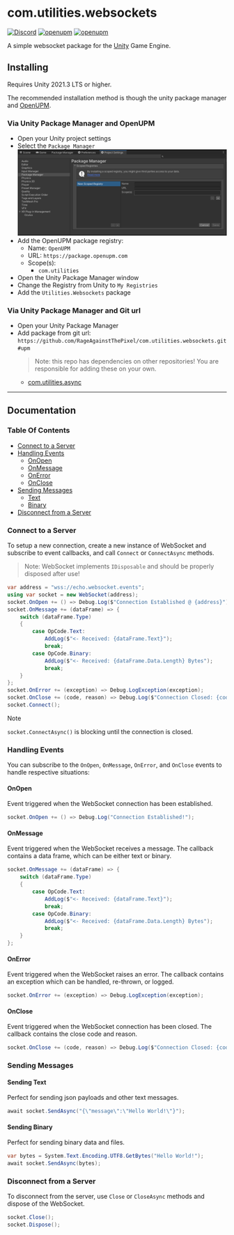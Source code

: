 # com.utilities.websockets

[![Discord](https://img.shields.io/discord/855294214065487932.svg?label=&logo=discord&logoColor=ffffff&color=7389D8&labelColor=6A7EC2)](https://discord.gg/xQgMW9ufN4) [![openupm](https://img.shields.io/npm/v/com.utilities.websockets?label=openupm&registry_uri=https://package.openupm.com)](https://openupm.com/packages/com.utilities.websockets/) [![openupm](https://img.shields.io/badge/dynamic/json?color=brightgreen&label=downloads&query=%24.downloads&suffix=%2Fmonth&url=https%3A%2F%2Fpackage.openupm.com%2Fdownloads%2Fpoint%2Flast-month%2Fcom.utilities.websockets)](https://openupm.com/packages/com.utilities.websockets/)

A simple websocket package for the [Unity](https://unity.com/) Game Engine.

## Installing

Requires Unity 2021.3 LTS or higher.

The recommended installation method is though the unity package manager and [OpenUPM](https://openupm.com/packages/com.utilities.websockets).

### Via Unity Package Manager and OpenUPM

- Open your Unity project settings
- Select the `Package Manager`
![scoped-registries](images/package-manager-scopes.png)
- Add the OpenUPM package registry:
  - Name: `OpenUPM`
  - URL: `https://package.openupm.com`
  - Scope(s):
    - `com.utilities`
- Open the Unity Package Manager window
- Change the Registry from Unity to `My Registries`
- Add the `Utilities.Websockets` package

### Via Unity Package Manager and Git url

- Open your Unity Package Manager
- Add package from git url: `https://github.com/RageAgainstThePixel/com.utilities.websockets.git#upm`
  > Note: this repo has dependencies on other repositories! You are responsible for adding these on your own.
  - [com.utilities.async](https://github.com/RageAgainstThePixel/com.utilities.async)

---

## Documentation

### Table Of Contents

- [Connect to a Server](#connect-to-a-server)
- [Handling Events](#handling-events)
  - [OnOpen](#onopen)
  - [OnMessage](#onmessage)
  - [OnError](#onerror)
  - [OnClose](#onclose)
- [Sending Messages](#sending-messages)
  - [Text](#sending-text)
  - [Binary](#sending-binary)
- [Disconnect from a Server](#disconnect-from-a-server)

### Connect to a Server

To setup a new connection, create a new instance of WebSocket and subscribe to event callbacks, and call `Connect` or `ConnectAsync` methods.

> Note: WebSocket implements `IDisposable` and should be properly disposed after use!

```csharp
var address = "wss://echo.websocket.events";
using var socket = new WebSocket(address);
socket.OnOpen += () => Debug.Log($"Connection Established @ {address}");
socket.OnMessage += (dataFrame) => {
    switch (dataFrame.Type)
    {
        case OpCode.Text:
            AddLog($"<- Received: {dataFrame.Text}");
            break;
        case OpCode.Binary:
            AddLog($"<- Received: {dataFrame.Data.Length} Bytes");
            break;
    }
};
socket.OnError += (exception) => Debug.LogException(exception);
socket.OnClose += (code, reason) => Debug.Log($"Connection Closed: {code} {reason}");
socket.Connect();
```

> [!NOTE]
> `socket.ConnectAsync()` is blocking until the connection is closed.

### Handling Events

You can subscribe to the `OnOpen`, `OnMessage`, `OnError`, and `OnClose` events to handle respective situations:

#### OnOpen

Event triggered when the WebSocket connection has been established.

```csharp
socket.OnOpen += () => Debug.Log("Connection Established!");
```

#### OnMessage

Event triggered when the WebSocket receives a message. The callback contains a data frame, which can be either text or binary.

```csharp
socket.OnMessage += (dataFrame) => {
    switch (dataFrame.Type)
    {
        case OpCode.Text:
            AddLog($"<- Received: {dataFrame.Text}");
            break;
        case OpCode.Binary:
            AddLog($"<- Received: {dataFrame.Data.Length} Bytes");
            break;
    }
};
```

#### OnError

Event triggered when the WebSocket raises an error. The callback contains an exception which can be handled, re-thrown, or logged.

```csharp
socket.OnError += (exception) => Debug.LogException(exception);
```

#### OnClose

Event triggered when the WebSocket connection has been closed. The callback contains the close code and reason.

```csharp
socket.OnClose += (code, reason) => Debug.Log($"Connection Closed: {code} {reason}");
```

### Sending Messages

#### Sending Text

Perfect for sending json payloads and other text messages.

```csharp
await socket.SendAsync("{\"message\":\"Hello World!\"}");
```

#### Sending Binary

Perfect for sending binary data and files.

```csharp
var bytes = System.Text.Encoding.UTF8.GetBytes("Hello World!");
await socket.SendAsync(bytes);
```

### Disconnect from a Server

To disconnect from the server, use `Close` or `CloseAsync` methods and dispose of the WebSocket.

```csharp
socket.Close();
socket.Dispose();
```
